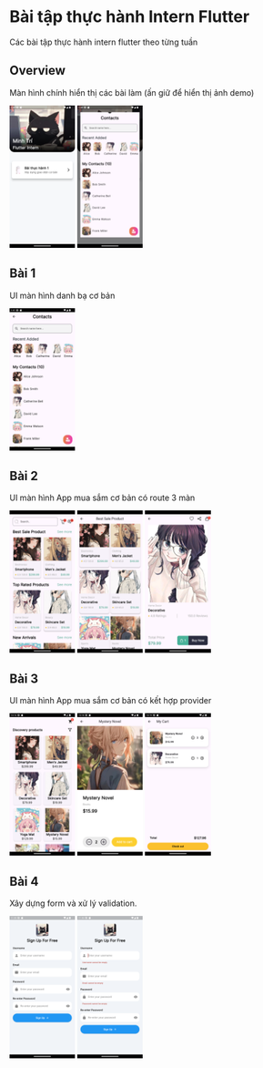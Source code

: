 # Bài tập thực hành Intern Flutter

Các bài tập thực hành intern flutter theo từng tuần

## Overview
Màn hình chính hiển thị các bài làm (ấn giữ để hiển thị ảnh demo)

<p float="left">
  <img src="Screenshot_1729147981.png" alt="Sample Image" height="250"/>
  <img src="Screenshot_1729148381.png" alt="Sample Image" height="250"/>
</p>

## Bài 1
UI màn hình danh bạ cơ bản

<p float="left">
  <img src="Screenshot_1729148261.png" alt="Sample Image" height="250"/>
</p>

## Bài 2
UI màn hình App mua sắm cơ bản có route 3 màn


<p float="left">
  <img src="pract2.png" alt="Sample Image" height="250"/>
  <img src="Screenshot_1729156034.png" alt="Sample Image" height="250"/>
  <img src="Screenshot_1729156039.png" alt="Sample Image" height="250"/>
</p>

## Bài 3
UI màn hình App mua sắm cơ bản có kết hợp provider

<p float="left">
  <img src="pract3.png" alt="Sample Image" height="250"/>
  <img src="Screenshot_1729221535.png" alt="Sample Image" height="250"/>
  <img src="Screenshot_1729221546.png" alt="Sample Image" height="250"/>
</p>

## Bài 4
Xây dựng form và xử lý validation.

<p float="left">
  <img src="pract4.png" alt="Sample Image" height="250"/>
  <img src="Screenshot_1729226161.png" alt="Sample Image" height="250"/>
</p>